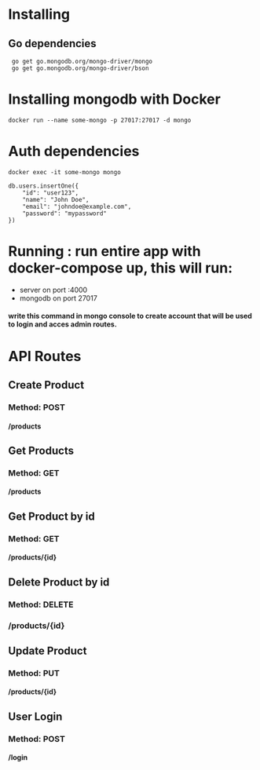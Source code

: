 # Installing 

## Go dependencies 
```
 go get go.mongodb.org/mongo-driver/mongo
 go get go.mongodb.org/mongo-driver/bson
```

# Installing mongodb with Docker
```
docker run --name some-mongo -p 27017:27017 -d mongo
```

# Auth dependencies

```
docker exec -it some-mongo mongo
```

```
db.users.insertOne({
    "id": "user123",
    "name": "John Doe",
    "email": "johndoe@example.com",
    "password": "mypassword"
})
```

# Running : run entire app with docker-compose up, this will run:
- server on port :4000
- mongodb on port 27017
#### write this command in mongo console to create account that will be used to login and acces admin routes.

# API Routes

## Create Product
### Method: POST
#### /products

## Get Products
### Method: GET
#### /products

## Get Product by id
### Method: GET

#### /products/{id}
## Delete Product by id
### Method: DELETE
### /products/{id}

## Update Product
### Method: PUT
#### /products/{id}

## User Login
### Method: POST
#### /login